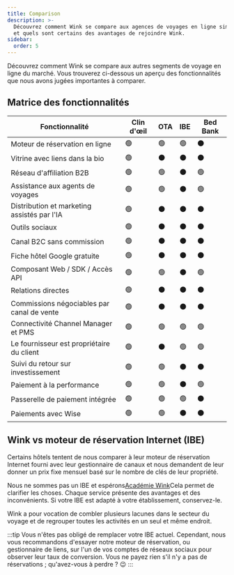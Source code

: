 ```yaml
---
title: Comparison
description: >-
  Découvrez comment Wink se compare aux agences de voyages en ligne similaires
  et quels sont certains des avantages de rejoindre Wink.
sidebar:
  order: 5
---
```

Découvrez comment Wink se compare aux autres segments de voyage en ligne du marché. Vous trouverez ci-dessous un aperçu des fonctionnalités que nous avons jugées importantes à comparer.

## Matrice des fonctionnalités

| Fonctionnalité | Clin d'œil | OTA | IBE | Bed Bank
| ----------------------- | -- | -- | -- | -- |
| Moteur de réservation en ligne | 🟢 | 🟢 | 🟢 | ⚫️ |
| Vitrine avec liens dans la bio | 🟢 | ⚫️ | ⚫️ | ⚫️ |
| Réseau d'affiliation B2B | 🟢 | 🟢 | ⚫️ | 🟢 |
| Assistance aux agents de voyages | 🟢 | 🟢 | ⚫️ | 🟢 |
| Distribution et marketing assistés par l'IA | 🟢 | ⚫️ | ⚫️ | ⚫️ |
| Outils sociaux | 🟢 | ⚫️ | ⚫️ | ⚫️ |
| Canal B2C sans commission | 🟢 | ⚫️ | ⚫️ | ⚫️ |
| Fiche hôtel Google gratuite | 🟢 | ⚫️ | ⚫️ | ⚫️ |
| Composant Web / SDK / Accès API | 🟢 | 🟢 | ⚫️ | 🟢 |
| Relations directes | 🟢 | ⚫️ | ⚫️ | ⚫️ |
| Commissions négociables par canal de vente | 🟢 | ⚫️ | ⚫️ | ⚫️ |
| Connectivité Channel Manager et PMS | 🟢 | 🟢 | 🟢 | 🟢 |
| Le fournisseur est propriétaire du client | 🟢 | ⚫️ | 🟢 | 🟢 |
| Suivi du retour sur investissement | 🟢 | 🟢 | ⚫️ | ⚫️ |
| Paiement à la performance | 🟢 | 🟢 | ⚫️ | 🟢 |
| Passerelle de paiement intégrée | 🟢 | 🟢 | 🟢 | ⚫️ |
| Paiements avec Wise | 🟢 | 🟢 | ⚫️ | ⚫️ |

## Wink vs moteur de réservation Internet (IBE)

Certains hôtels tentent de nous comparer à leur moteur de réservation Internet fourni avec leur gestionnaire de canaux et nous demandent de leur donner un prix fixe mensuel basé sur le nombre de clés de leur propriété.

Nous ne sommes pas un IBE et espérons[Académie Wink](/)Cela permet de clarifier les choses. Chaque service présente des avantages et des inconvénients. Si votre IBE est adapté à votre établissement, conservez-le.

Wink a pour vocation de combler plusieurs lacunes dans le secteur du voyage et de regrouper toutes les activités en un seul et même endroit.

:::tip
Vous n'êtes pas obligé de remplacer votre IBE actuel. Cependant, nous vous recommandons d'essayer notre moteur de réservation, ou gestionnaire de liens, sur l'un de vos comptes de réseaux sociaux pour observer leur taux de conversion. Vous ne payez rien s'il n'y a pas de réservations ; qu'avez-vous à perdre ? 😉
:::

